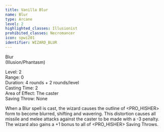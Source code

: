 ```yaml
---
title: Vanilla Blur
name: Blur
type: Arcane
level: 2
highlighted_classes: Illusionist
prohibited_classes: Necromancer
icon: spwi201
identifier: WIZARD_BLUR
---
```

Blur  
(Illusion/Phantasm)  
  
Level: 2  
Range: 0  
Duration: 4 rounds + 2 rounds/level  
Casting Time: 2  
Area of Effect: The caster  
Saving Throw: None  
  
When a Blur spell is cast, the wizard causes the outline of &lt;PRO_HISHER&gt; form to become blurred, shifting and wavering. This distortion causes all missile and melee attacks against the caster to be made with a -3 penalty. The wizard also gains a +1 bonus to all of &lt;PRO_HISHER&gt; Saving Throws.  
